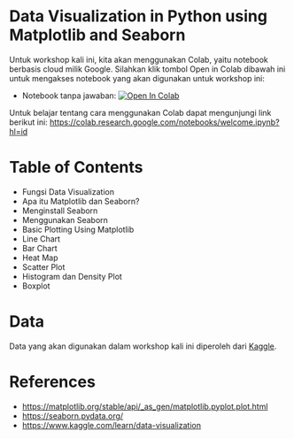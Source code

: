 # Data Visualization in Python using Matplotlib and Seaborn
Untuk workshop kali ini, kita akan menggunakan Colab, yaitu notebook berbasis cloud milik Google. Silahkan klik tombol Open in Colab dibawah ini untuk mengakses notebook yang akan digunakan untuk workshop ini:
- Notebook tanpa jawaban: [![Open In Colab](https://colab.research.google.com/assets/colab-badge.svg)](https://colab.research.google.com/drive/1mG-nXwJn8g7Khnapm36HLRikrPH2GjIu?usp=sharing)

Untuk belajar tentang cara menggunakan Colab dapat mengunjungi link berikut ini: https://colab.research.google.com/notebooks/welcome.ipynb?hl=id

# Table of Contents
- Fungsi Data Visualization
- Apa itu Matplotlib dan Seaborn?
- Menginstall Seaborn
- Menggunakan Seaborn
- Basic Plotting Using Matplotlib
- Line Chart
- Bar Chart
- Heat Map
- Scatter Plot
- Histogram dan Density Plot
- Boxplot

# Data
Data yang akan digunakan dalam workshop kali ini diperoleh dari [Kaggle](https://www.kaggle.com/).

# References
- https://matplotlib.org/stable/api/_as_gen/matplotlib.pyplot.plot.html
- https://seaborn.pydata.org/
- https://www.kaggle.com/learn/data-visualization
